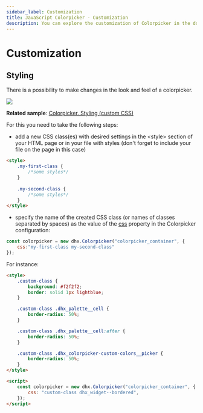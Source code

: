```yaml
---
sidebar_label: Customization
title: JavaScript Colorpicker - Customization 
description: You can explore the customization of Colorpicker in the documentation of the DHTMLX JavaScript UI library. Browse developer guides and API reference, try out code examples and live demos, and download a free 30-day evaluation version of DHTMLX Suite 7.
---
```


# Customization

## Styling

There is a possibility to make changes in the look and feel of a colorpicker. 

![](../assets/colorpicker/colorpicker_css.png)

**Related sample**: [Colorpicker. Styling (custom CSS)](https://snippet.dhtmlx.com/mnwi3sp0)

For this you need to take the following steps:

- add a new CSS class(es) with desired settings in the &lt;style&gt; section of your HTML page or in your file with styles (don't forget to include your file on the page in this case)

~~~html
<style>
	.my-first-class {
		/*some styles*/
	}
    
    .my-second-class {
		/*some styles*/
	}
</style>
~~~

- specify the name of the created CSS class (or names of classes separated by spaces) as the value of the [css](colorpicker/api/colorpicker_css_config.md) property in the Colorpicker configuration:

~~~js
const colorpicker = new dhx.Colorpicker("colorpicker_container", {
    css:"my-first-class my-second-class"
});
~~~

For instance:

~~~html
<style>
	.custom-class {
		background: #f2f2f2;
		border: solid 1px lightblue;
	}

	.custom-class .dhx_palette__cell {
		border-radius: 50%;
	}

	.custom-class .dhx_palette__cell:after {
		border-radius: 50%;
	}

	.custom-class .dhx_colorpicker-custom-colors__picker {
		border-radius: 50%;
	}
</style>

<script>
	const colorpicker = new dhx.Colorpicker("colorpicker_container", {
		css: "custom-class dhx_widget--bordered",
	});
</script>
~~~
